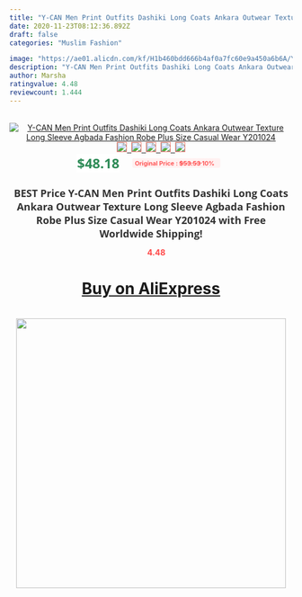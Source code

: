 ```yaml
---
title: "Y-CAN Men Print Outfits Dashiki Long Coats Ankara Outwear Texture Long Sleeve Agbada Fashion Robe Plus Size Casual Wear Y201024"
date: 2020-11-23T08:12:36.892Z
draft: false
categories: "Muslim Fashion"

image: "https://ae01.alicdn.com/kf/H1b460bdd666b4af0a7fc60e9a450a6b6A/Y-CAN-Men-Print-Outfits-Dashiki-Long-Coats-Ankara-Outwear-Texture-Long-Sleeve-Agbada-Fashion-Robe.jpg"
description: "Y-CAN Men Print Outfits Dashiki Long Coats Ankara Outwear Texture Long Sleeve Agbada Fashion Robe Plus Size Casual Wear Y201024"
author: Marsha
ratingvalue: 4.48
reviewcount: 1.444
---
```

<br>
<div style="text-align: center;">
<a href="https://s.click.aliexpress.com/e/_A9U4cz" target="_blank" rel="nofollow noopener noreferrer"><img alt="Y-CAN Men Print Outfits Dashiki Long Coats Ankara Outwear Texture Long Sleeve Agbada Fashion Robe Plus Size Casual Wear Y201024" class="magnifier-image" src="https://ae01.alicdn.com/kf/H1b460bdd666b4af0a7fc60e9a450a6b6A/Y-CAN-Men-Print-Outfits-Dashiki-Long-Coats-Ankara-Outwear-Texture-Long-Sleeve-Agbada-Fashion-Robe.jpg_640x640.jpg">
<br>
<img style="border:1px solid salmon" src="https://ae01.alicdn.com/kf/H1b460bdd666b4af0a7fc60e9a450a6b6A/Y-CAN-Men-Print-Outfits-Dashiki-Long-Coats-Ankara-Outwear-Texture-Long-Sleeve-Agbada-Fashion-Robe.jpg_120x120.jpg">&nbsp;&nbsp;<img style="border:1px solid salmon" src="https://ae01.alicdn.com/kf/Hd2e16e76bcb04d0b958d718271988c89R/Y-CAN-Men-Print-Outfits-Dashiki-Long-Coats-Ankara-Outwear-Texture-Long-Sleeve-Agbada-Fashion-Robe.jpg_120x120.jpg">&nbsp;&nbsp;<img style="border:1px solid salmon" src="https://ae01.alicdn.com/kf/H336488c36b094fc9ac25d2719f55dd652/Y-CAN-Men-Print-Outfits-Dashiki-Long-Coats-Ankara-Outwear-Texture-Long-Sleeve-Agbada-Fashion-Robe.jpg_120x120.jpg">&nbsp;&nbsp;<img style="border:1px solid salmon" src="https://ae01.alicdn.com/kf/Hec0cafb668764b4bb9df03535a714683j/Y-CAN-Men-Print-Outfits-Dashiki-Long-Coats-Ankara-Outwear-Texture-Long-Sleeve-Agbada-Fashion-Robe.jpg_120x120.jpg">&nbsp;&nbsp;<img style="border:1px solid salmon" src="https://ae01.alicdn.com/kf/Hc7ad9d42e5364cc48d67c26642ecf609u/Y-CAN-Men-Print-Outfits-Dashiki-Long-Coats-Ankara-Outwear-Texture-Long-Sleeve-Agbada-Fashion-Robe.jpg_120x120.jpg"></a></div><br0>
<div style="text-align: center;"><span style="background-color: white; border: 0px; box-sizing: border-box; color: seagreen; display: inline-block; font-family: &quot;open sans&quot; , &quot;arial&quot; , &quot;helvetica&quot; , sans-serif , &quot;heiti&quot;; font-size: 24px; font-stretch: inherit; font-weight: 700; line-height: inherit; margin: 0px 10px 0px 0px; padding: 0px; vertical-align: middle;">$48.18 </span>
<span style="background: rgb(255 , 241 , 241); border-radius: 3px; border: 0px; box-sizing: border-box; color: #ff4747; display: inline-block; font-family: inherit; font-size: 12px; font-stretch: inherit; font-style: inherit; font-variant: inherit; font-weight: 600; line-height: inherit; margin: 0px; padding: 2px 5px; transform: scale(0.9); vertical-align: middle;">Original Price : <b style="text-decoration: line-through;">$53.53 </b> 10%&nbsp;&nbsp;</span></div>
<h1 style="color: #333333; display: inline-block; font-family: &quot;open sans&quot; , &quot;arial&quot; , &quot;helvetica&quot; , sans-serif , &quot;heiti&quot;; font-size: 18px; font-stretch: inherit; font-weight: 700; text-align: center;">BEST Price Y-CAN Men Print Outfits Dashiki Long Coats Ankara Outwear Texture Long Sleeve Agbada Fashion Robe Plus Size Casual Wear Y201024 with Free Worldwide Shipping!</h1>
<div style="color: #ff4747; text-align: center;">
<img src="https://4.bp.blogspot.com/-M0ZcTcb-5uY/XleCXlxnR4I/AAAAAAAAAEc/OrjgMkXV1oMQFaCRZj5HQwOCBcu3w1FegCPcBGAYYCw/s1600/star.png" style="height: 15px;">&nbsp;<b>4.48</b></div>
<div class="button_cont" align="center"><a class="buynow_a" href="https://s.click.aliexpress.com/e/_A9U4cz" target="_blank" rel="nofollow noopener noreferrer"><H1>Buy on AliExpress</H1></a></div><br>
<div class="separator" style="clear: both; text-align: center;">
<img src="https://lh3.googleusercontent.com/-pTy5HemUv9M/XlePHvY0dAI/AAAAAAAAAE4/0nX5iRUoIWY8eMW9Dpxeirr157OZliDIgCLcBGAsYHQ/s1600/badge.gif" width="480">
</div>
